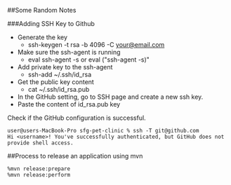 ##Some Random Notes

###Adding SSH Key to Github

* Generate the key 
  * ssh-keygen -t rsa -b 4096 -C your@email.com
* Make sure the ssh-agent is running 
  * eval ssh-agent -s or eval ("ssh-agent -s)"
* Add private key to the ssh-agent
  * ssh-add ~/.ssh/id_rsa
* Get the public key content
  * cat ~/.ssh/id_rsa.pub
* In the GitHub setting, go to SSH page and create a new ssh key.
* Paste the content of id_rsa.pub key

Check if the GitHub configuration is successful.

    user@users-MacBook-Pro sfg-pet-clinic % ssh -T git@github.com
    Hi <username>! You've successfully authenticated, but GitHub does not provide shell access.


##Process to release an application using mvn

    %mvn release:prepare
    %mvn release:perform

    
